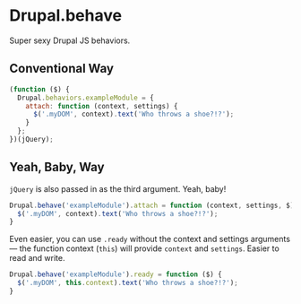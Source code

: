 # Drupal.behave

Super sexy Drupal JS behaviors.

## Conventional Way

```js
(function ($) {
  Drupal.behaviors.exampleModule = {
    attach: function (context, settings) {
      $('.myDOM', context).text('Who throws a shoe?!?');
    }
  };
})(jQuery);
```

## Yeah, Baby, Way

`jQuery` is also passed in as the third argument. Yeah, baby!

```js
Drupal.behave('exampleModule').attach = function (context, settings, $) {
  $('.myDOM', context).text('Who throws a shoe?!?');
}
```

Even easier, you can use `.ready` without the context and settings arguments — the function context (`this`) will provide `context` and `settings`. Easier to read and write.

```js
Drupal.behave('exampleModule').ready = function ($) {
  $('.myDOM', this.context).text('Who throws a shoe?!?');
}
```
